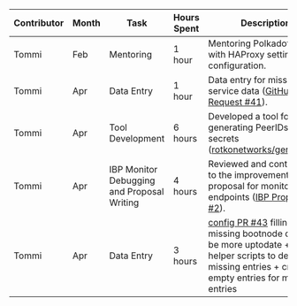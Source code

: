 | Contributor | Month | Task | Hours Spent | Description |
|-------------|-------|------|-------------|-------------|
| Tommi | Feb | Mentoring | 1 hour | Mentoring Polkadotters with HAProxy settings and configuration. |
| Tommi | Apr | Data Entry | 1 hour | Data entry for missing service data ([GitHub Pull Request #41](https://github.com/ibp-network/config/pull/41)). 
| Tommi | Apr | Tool Development | 6 hours | Developed a tool for generating PeerIDs from secrets ([rotkonetworks/genpeerid](https://github.com/rotkonetworks/genpeerid)). |
| Tommi | Apr | IBP Monitor Debugging and Proposal Writing | 4 hours | Reviewed and contributed to the improvement proposal for monitoring endpoints ([IBP Proposals #2](https://github.com/rotkonetworks/ibp-proposals/blob/master/proposals/2_monitoring_endpoints.md)). |
| Tommi | Apr | Data Entry | 3 hours | [config PR #43](https://github.com/ibp-network/config/pull/43) filling missing bootnode data to be more uptodate + writing helper scripts to determine missing entries + creating empty entries for missing entries |

